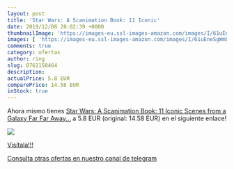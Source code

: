 ```yaml
---
layout: post
title: 'Star Wars: A Scanimation Book: 11 Iconic'
date: 2019/12/08 20:02:39 +0000
thumbnailImage: 'https://images-eu.ssl-images-amazon.com/images/I/61uEneSgWmL._SL200_.jpg'
images: [ 'https://images-eu.ssl-images-amazon.com/images/I/61uEneSgWmL._SL200_.jpg' ]
comments: true
category: ofertas
author: ring
slug: 0761158464
description:
actualPrice: 5.8 EUR
comparePrice: 14.58 EUR
inStock: true
---
```


Ahora mismo tienes [Star Wars: A Scanimation Book: 11 Iconic Scenes from a Galaxy Far  Far Away...](https://www.amazon.com/dp/0761158464/?tag=redken08-20) a 5.8 EUR (original: 14.58 EUR) en el siguiente enlace!

[![](https://images-eu.ssl-images-amazon.com/images/I/61uEneSgWmL._SL200_.jpg)](https://www.amazon.com/dp/0761158464/?tag=redken08-20)

[Visítala!!!](https://www.amazon.com/dp/0761158464/?tag=redken08-20)

[Consulta otras ofertas en nuestro canal de telegram](https://t.me/s/ofertas25)
